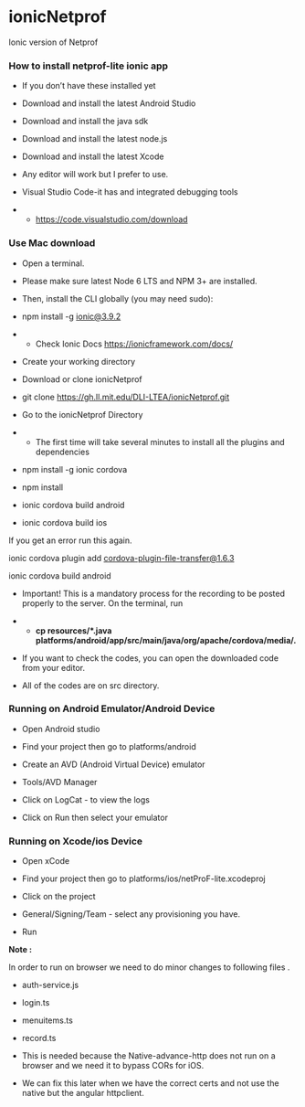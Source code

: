 # ionicNetprof
Ionic version of Netprof

### How to install netprof-lite ionic app

- If you don’t have these installed yet

- Download and install the latest Android Studio

- Download and install the java sdk

- Download and install the latest node.js

- Download and install the latest Xcode

- Any editor will work but I prefer to use. 
- Visual Studio Code-it has and integrated debugging tools

- - https://code.visualstudio.com/download

### Use Mac download

- Open a terminal.

- Please make sure latest Node 6 LTS and NPM 3+ are installed.

- Then, install the CLI globally (you may need sudo):

- npm install -g ionic@3.9.2

- - Check Ionic Docs https://ionicframework.com/docs/

- Create your working directory

- Download or clone ionicNetprof

- git clone https://gh.ll.mit.edu/DLI-LTEA/ionicNetprof.git

- Go to the ionicNetprof Directory

- - The first time will take several minutes to install all the plugins and dependencies

- npm install -g ionic cordova

- npm install

- ionic cordova build android

- ionic cordova build ios 

If you get an error run this again.

ionic cordova plugin add cordova-plugin-file-transfer@1.6.3

ionic cordova build android

- Important! This is a mandatory process for the recording to be posted properly to the server. On the terminal, run

- - **cp resources/*.java platforms/android/app/src/main/java/org/apache/cordova/media/.**

- If you want to check the codes, you can open the downloaded code from your editor.

- All of the codes are on src directory.


### Running on Android Emulator/Android Device 

- Open Android studio

- Find your project then go to platforms/android

- Create an AVD (Android Virtual Device) emulator

- Tools/AVD Manager

- Click on LogCat - to view the logs

- Click on Run then select your emulator


### Running on Xcode/ios Device

- Open xCode

- Find your project then go to platforms/ios/netProF-lite.xcodeproj

- Click on the project

- General/Signing/Team - select any provisioning you have.

- Run


**Note :**

In order to run on browser we need to do minor changes to following files . 

- auth-service.js
- login.ts 
- menuitems.ts
- record.ts 

- This is needed because the Native-advance-http does not run on a browser and we need it to bypass CORs for iOS.
- We can fix this later when we have the correct certs and not use the native but the angular httpclient.
